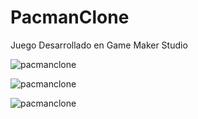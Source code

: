 # PacmanClone
Juego Desarrollado en Game Maker Studio

![pacmanclone](https://github.com/mbrignone93/PacmanClone/tree/main/screenshot/1.png)

![pacmanclone](https://github.com/mbrignone93/PacmanClone/tree/main/screenshot/2.png)

![pacmanclone](https://github.com/mbrignone93/PacmanClone/tree/main/screenshot/3.png)

